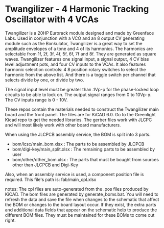 # Twangilizer - 4 Harmonic Tracking Oscillator with 4 VCAs
Twangilizer is a 20HP Eurorack module designed and made by Greenface Labs.
Used in conjunction with a VCO and an 8 output CV generating module such as the Bonkulator, Twangilizer is a great way to set the amplitude envelopes of a tone and 4 of its harmonics. The harmonics are selectable from 1f, 2f, 3f, 4f, 5f, 6f, 7f and 8f. They are generated as square waves.
Twangilizer features one signal input, a signal output, 4 CV bias level adjustment pots, and four CV inputs to the VCAs.
It also features harmonic selection controls: 4 8 position rotary switches to select the harmonic from the above list. And there is a toggle switch per channel that selects divide by one, or divide by two.

The signal input level must be greater than .1Vp-p for the phase-locked loop circuits to be able to lock on.
The output signal ranges from 0 to 10Vp-p. The CV inputs range is 0 - 10V.

These repos contain the materials needed to construct the Twangilizer main board and the front panel. The files are for KiCAD 6.0. 
Go to the Greenlight Kicad repo to get the needed libraries. The gerber files work with JLCPC and will most likely work with other board manufacturers.

When using the JLCPCB assembly service, the BOM is split into 3 parts.
- bom/lcsc/main_bom.xlsx : The parts to be assembled by JLCPCB
- bom/digi-key/main_split.xlsx : The remaining parts to be assembled by user
- bom/other/other_bom.xlsx : The parts that must be bought from sources other than JLCPCB and Digi-Key

Also, when an assembly service is used, a component position file is required. This file's path is: fab/main_cpl.xlsx

notes: 	The cpl files are auto-generated from the .pos files produced by KiCAD. The bom files are generated by generate_boms.bat. You will need to refresh the data and save the file when changes to 
the schematic that affect the BOM or changes to the board layout occur. 
If they exist, the extra parts and additional data fields that appear on the schematic help to produce the different BOM files. 
They must be maintained for these BOMs to come out right.
